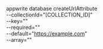 appwrite database createUrlAttribute \
        --collectionId="[COLLECTION_ID]" \
        --key="" \
        --required="" \
        --default="https://example.com" \
        --array=""
